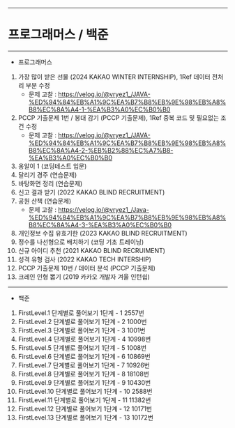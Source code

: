 ----------------------------
# 프로그래머스 / 백준
----------------------------

+ 프로그래머스


1. 가장 많이 받은 선물 (2024 KAKAO WINTER INTERNSHIP), 1Ref 데이터 전처리 부분 수정
   + 문제 고찰 : https://velog.io/@vryez1_/JAVA-%ED%94%84%EB%A1%9C%EA%B7%B8%EB%9E%98%EB%A8%B8%EC%8A%A4-1-%EA%B3%A0%EC%B0%B0
3. PCCP 기출문제 1번 / 붕대 감기 (PCCP 기출문제), 1Ref 중복 코드 및 필요없는 조건 수정
   + 문제 고찰 : https://velog.io/@vryez1_/JAVA-%ED%94%84%EB%A1%9C%EA%B7%B8%EB%9E%98%EB%A8%B8%EC%8A%A4-2-%EB%B2%88%EC%A7%B8-%EA%B3%A0%EC%B0%B0
3. 옹알이 1 (코딩테스트 입문)
4. 달리기 경주 (연습문제)
5. 바탕화면 정리 (연습문제)
6. 신고 결과 받기 (2022 KAKAO BLIND RECRUITMENT)
7. 공원 산책 (연습문제)
   + 문제 고찰 : https://velog.io/@vryez1_/Java-%ED%94%84%EB%A1%9C%EA%B7%B8%EB%9E%98%EB%A8%B8%EC%8A%A4-3-%EA%B3%A0%EC%B0%B0
8. 개인정보 수집 유효기한 (2023 KAKAO BLIND RECRUITMENT)
9. 정수를 나선형으로 배치하기 (코딩 기초 트레이닝)
10. 신규 아이디 추천 (2021 KAKAO BLIND RECRUIMENT)
11. 성격 유형 검사 (2022 KAKAO TECH INTERSHIP)
12. PCCP 기출문제 10번 / 데이터 분석 (PCCP 기출문제)
13. 크레인 인형 뽑기 (2019 카카오 개발자 겨울 인턴쉽)

-----------------------------

+ 백준
1. FirstLevel.1 단계별로 풀어보기 1단계 - 1 2557번
2. FirstLevel.2 단계별로 풀어보기 1단계 - 2 1000번
3. FirstLevel.3 단계별로 풀어보기 1단계 - 3 1001번
4. FirstLevel.4 단계별로 풀어보기 1단계 - 4 10998번
5. FirstLevel.5 단계별로 풀어보기 1단계 - 5 1008번
6. FirstLevel.6 단계별로 풀어보기 1단계 - 6 10869번
7. FirstLevel.7 단계별로 풀어보기 1단계 - 7 10926번
8. FirstLevel.8 단계별로 풀어보기 1단계 - 8 18108번
9. FirstLevel.9 단계별로 풀어보기 1단계 - 9 10430번
10. FirstLevel.10 단계별로 풀어보기 1단계 - 10 2588번
11. FirstLevel.11 단계별로 풀어보기 1단계 - 11 11382번
12. FirstLevel.12 단계별로 풀어보기 1단계 - 12 10171번
13. FirstLevel.13 단계별로 풀어보기 1단계 - 13 10172번
